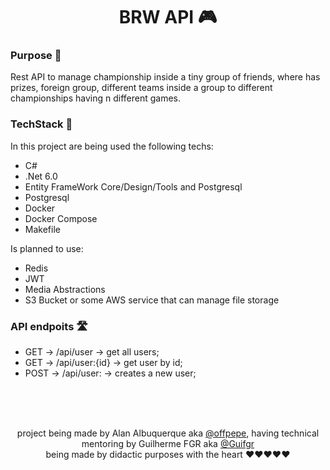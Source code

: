 <div align="center">

# BRW API 🎮

</div>


### Purpose 🤔

Rest API to manage championship inside a tiny group of friends, where has prizes, foreign group, different teams inside a group to different championships having n different games.

### TechStack 🧰

In this project are being used the following techs:

- C#
- .Net 6.0
- Entity FrameWork Core/Design/Tools and Postgresql
- Postgresql
- Docker
- Docker Compose
- Makefile

Is planned to use:

- Redis
- JWT
- Media Abstractions
- S3 Bucket or some AWS service that can manage file storage


### API endpoits 🛣️

- GET -> /api/user -> get all users;
- GET -> /api/user:{id} -> get user by id;
- POST -> /api/user: -> creates a new user;

<br/>
<br/>
<br/>

<div align="center">
  
project being made by Alan Albuquerque aka [@offpepe](https://github.com/offpepe/), having technical mentoring by Guilherme FGR aka [@Guifgr](https://github.com/Guifgr)
 <br/>
  being made by didactic purposes with the heart ❤️❤️❤️❤️❤️
  
</div>
